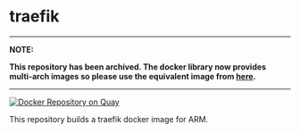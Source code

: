 # traefik

---
**NOTE:**

**This repository has been archived. The docker library now provides multi-arch images so please use the equivalent image from [here](https://github.com/docker-library/official-images).**

---

[![Docker Repository on Quay](https://quay.io/repository/armswarm/traefik/status "Docker Repository on Quay")](https://quay.io/repository/armswarm/traefik)

This repository builds a traefik docker image for ARM.
